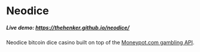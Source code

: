 # Neodice

##### Live demo: https://thehenker.github.io/neodice/

Neodice bitcoin dice casino built on top of the [Moneypot.com gambling API](https://www.moneypot.com/api-docs.html).
